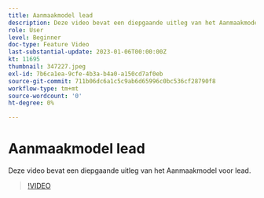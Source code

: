 ```yaml
---
title: Aanmaakmodel lead
description: Deze video bevat een diepgaande uitleg van het Aanmaakmodel voor lead.
role: User
level: Beginner
doc-type: Feature Video
last-substantial-update: 2023-01-06T00:00:00Z
kt: 11695
thumbnail: 347227.jpeg
exl-id: 7b6ca1ea-9cfe-4b3a-b4a0-a150cd7af0eb
source-git-commit: 711b06dc6a1c5c9ab6d65996c0bc536cf28790f8
workflow-type: tm+mt
source-wordcount: '0'
ht-degree: 0%

---
```


# Aanmaakmodel lead

Deze video bevat een diepgaande uitleg van het Aanmaakmodel voor lead.

>[!VIDEO](https://video.tv.adobe.com/v/347227/?quality=12&learn=on)
